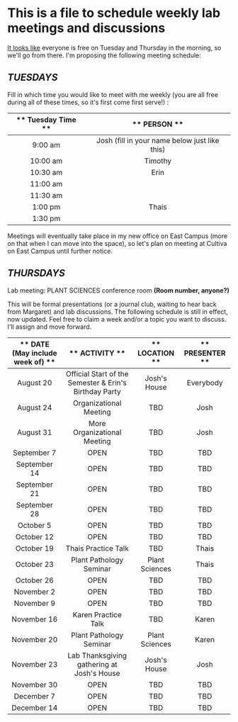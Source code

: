 # This is a file to schedule weekly lab meetings and discussions

[It looks like](http://whenisgood.net/akrkr3e/results/qkqsztz) everyone is free on Tuesday and Thursday in the morning, so we'll go from there.  I'm proposing the following meeting schedule:

## _TUESDAYS_

Fill in which time you would like to meet with me weekly (you are all free during all of these times, so it's first come first serve!) :

** Tuesday Time **|** PERSON **
:-----:|:-----:
9:00 am | Josh (fill in your name below just like this)
10:00 am | Timothy 
10:30 am | Erin
11:00 am |
11:30 am |
1:00 pm |Thais
1:30 pm |

Meetings will eventually take place in my new office on East Campus (more on that when I can move into the space), so let's plan on meeting at Cultiva on East Campus until further notice.


## _THURSDAYS_

Lab meeting: PLANT SCIENCES conference room **(Room number, anyone?)**

This will be formal presentations (or a journal club, waiting to hear back from Margaret) and lab discussions. The following schedule is still in effect, now updated. Feel free to claim a week and/or a topic you want to discuss. I'll assign and move forward.

** DATE (May include week of) **|** ACTIVITY **|** LOCATION **|** PRESENTER **
:-----:|:-----:|:-----:|:-----:
August 20 | Official Start of the Semester & Erin's Birthday Party | Josh's House | Everybody
August 24 | Organizational Meeting | TBD | Josh
August 31 | More Organizational Meeting | TBD | Josh
September 7 | OPEN | TBD | TBD
September 14 | OPEN | TBD | TBD
September 21 | OPEN | TBD | TBD
September 28 | OPEN | TBD | TBD
October 5 | OPEN | TBD | TBD
October 12 | OPEN | TBD | TBD
October 19 | Thais Practice Talk | TBD | Thais
October 23 | Plant Pathology Seminar | Plant Sciences | Thais
October 26 | OPEN | TBD | TBD
November 2 | OPEN | TBD | TBD
November 9 | OPEN | TBD | TBD
November 16 | Karen Practice Talk | TBD | Karen
November 20 | Plant Pathology Seminar | Plant Sciences | Karen
November 23 | Lab Thanksgiving gathering at Josh's House | Josh's House | Josh
November 30 | OPEN | TBD | TBD
December 7 | OPEN | TBD | TBD
December 14 | OPEN | TBD | TBD

